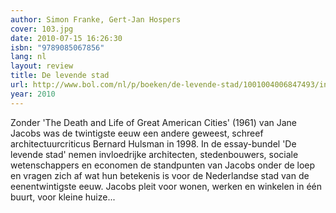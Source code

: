 ```yaml
---
author: Simon Franke, Gert-Jan Hospers
cover: 103.jpg
date: 2010-07-15 16:26:30
isbn: "9789085067856"
lang: nl
layout: review
title: De levende stad
url: http://www.bol.com/nl/p/boeken/de-levende-stad/1001004006847493/index.html
year: 2010
---
```


Zonder 'The Death and Life of Great American Cities' (1961) van Jane Jacobs was de twintigste eeuw een andere geweest, schreef architectuurcriticus Bernard Hulsman in 1998. In de essay-bundel 'De levende stad' nemen invloedrijke architecten, stedenbouwers, sociale wetenschappers en economen de standpunten van Jacobs onder de loep en vragen zich af wat hun betekenis is voor de Nederlandse stad van de eenentwintigste eeuw. Jacobs pleit voor wonen, werken en winkelen in één buurt, voor kleine huize...
